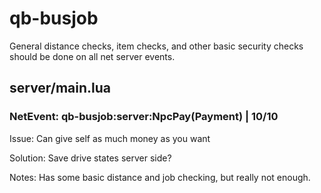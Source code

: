 # qb-busjob
General distance checks, item checks, and other basic security checks should be done on all net server events.

## server/main.lua

### NetEvent: qb-busjob:server:NpcPay(Payment) | 10/10
Issue: Can give self as much money as you want

Solution: Save drive states server side?

Notes: Has some basic distance and job checking, but really not enough.
